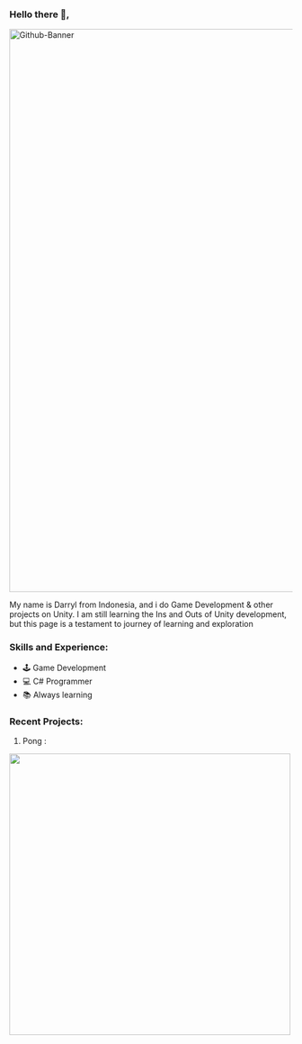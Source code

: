 ### Hello there 👋,

<img src="https://i.ibb.co/rHSv1rD/Github-Banner.png" alt="Github-Banner" border="0" width="1000">

My name is Darryl from Indonesia, and i do Game Development & other projects on Unity. I am still learning the Ins and Outs of Unity development, but this page is a testament to journey of learning and exploration



### Skills and Experience:
* 🕹️ Game Development
* 💻 C# Programmer
* 📚 Always learning 


### Recent Projects:
1) Pong :
<img src="https://github.com/PerpleXG29/PerpleXG29/blob/main/Pong%201.gif" border="0" width="500">
